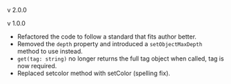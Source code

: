 v 2.0.0

v 1.0.0 
 
 * Refactored the code to follow a standard that fits author better.  
 * Removed the `depth` property and introduced a `setObjectMaxDepth` method to use instead.  
 * `get(tag: string)` no longer returns the full tag object when called, tag is now required.  
 * Replaced setcolor method with setColor (spelling fix).  
